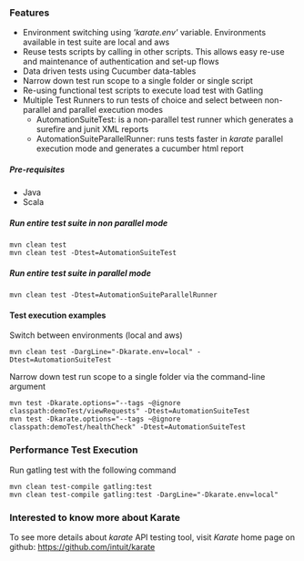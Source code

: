 ### Features
- Environment switching using *'karate.env'* variable. Environments available in test suite are local and aws
- Reuse tests scripts by calling in other scripts. This allows easy re-use and maintenance of authentication and set-up flows
- Data driven tests using Cucumber data-tables
- Narrow down test run scope to a single folder or single script
- Re-using functional test scripts to execute load test with Gatling
- Multiple Test Runners to run tests of choice and select between non-parallel and parallel execution modes
    - AutomationSuiteTest: is a non-parallel test runner which generates a surefire and junit XML reports
    - AutomationSuiteParallelRunner: runs tests faster in *karate* parallel execution mode and generates a cucumber html report


##### Pre-requisites
- Java
- Scala

##### Run entire test suite in non parallel mode
````
mvn clean test
mvn clean test -Dtest=AutomationSuiteTest
````

##### Run entire test suite in parallel mode
````
mvn clean test -Dtest=AutomationSuiteParallelRunner
````

#### Test execution examples
Switch between environments (local and aws)
````
mvn clean test -DargLine="-Dkarate.env=local" -Dtest=AutomationSuiteTest
````

Narrow down test run scope to a single folder via the command-line argument
````
mvn test -Dkarate.options="--tags ~@ignore classpath:demoTest/viewRequests" -Dtest=AutomationSuiteTest
mvn test -Dkarate.options="--tags ~@ignore classpath:demoTest/healthCheck" -Dtest=AutomationSuiteTest
````

### Performance Test Execution
Run gatling test with the following command
````
mvn clean test-compile gatling:test
mvn clean test-compile gatling:test -DargLine="-Dkarate.env=local"
````

### Interested to know more about Karate
To see more details about *karate* API testing tool, visit *Karate* home page on github: https://github.com/intuit/karate